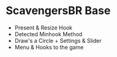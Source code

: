 # ScavengersBR Base

- Present & Resize Hook
- Detected Minhook Method
- Draw's a Circle + Settings & Slider
- Menu & Hooks to the game
